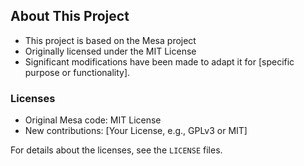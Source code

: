 ## About This Project

* This project is based on the Mesa project
* Originally licensed under the MIT License
* Significant modifications have been made to adapt it for [specific purpose or functionality].

### Licenses
- Original Mesa code: MIT License
- New contributions: [Your License, e.g., GPLv3 or MIT]

For details about the licenses, see the `LICENSE` files.